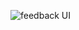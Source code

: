 ![feedback UI](https://github.com/Hossam281/FeedBackUireact/assets/83101891/88d4d5f3-0eb6-442d-bcfb-5df250f9d277)
